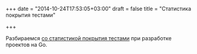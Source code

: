+++
date = "2014-10-24T17:53:05+03:00"
draft = false
title = "Статистика покрытия тестами"

+++

<p>Разбираемся <a href="http://mlafeldt.github.io/blog/test-coverage-in-go/">со статистикой покрытия тестами</a> при разработке проектов на Go.</p>

